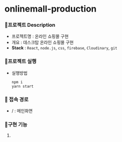 # onlinemall-production

### 📌프로젝트 Description
- 프로젝트명 : 온라인 쇼핑몰 구현
- 개요 : 데스크탑 온라인 쇼핑몰 구현
- **Stack** : `React`, `node.js`, `css`, `firebase`, `Cloudinary`, `git`
   
### 📌프로젝트 실행
- 실행방법
    ```
    npm i
    yarn start
    ```
   
### 📌 접속 경로
- / : 메인화면
   
### 📌구현 기능
1. 